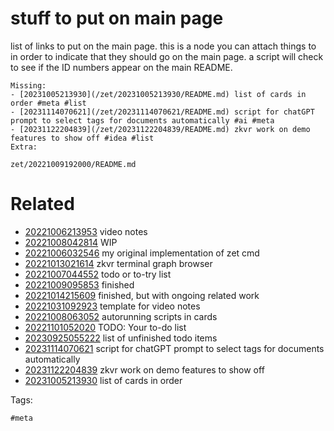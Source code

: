 # stuff to put on main page

list of links to put on the main page.
this is a node you can attach things to in order to indicate that they should go on the main page.
a script will check to see if the ID numbers appear on the main README.

```
Missing:
- [20231005213930](/zet/20231005213930/README.md) list of cards in order #meta #list
- [20231114070621](/zet/20231114070621/README.md) script for chatGPT prompt to select tags for documents automatically #ai #meta
- [20231122204839](/zet/20231122204839/README.md) zkvr work on demo features to show off #idea #list
Extra:
```

` zet/20221009192000/README.md `

# Related

- [20221006213953](/zet/20221006213953/README.md) video notes
- [20221008042814](/zet/20221008042814/README.md) WIP
- [20221006032546](/zet/20221006032546/README.md) my original implementation of zet cmd
- [20221013021614](/zet/20221013021614/README.md) zkvr terminal graph browser
- [20221007044552](/zet/20221007044552/README.md) todo or to-try list
- [20221009095853](/zet/20221009095853/README.md) finished
- [20221014215609](/zet/20221014215609/README.md) finished, but with ongoing related work
- [20221031092923](/zet/20221031092923/README.md) template for video notes
- [20221008063052](/zet/20221008063052/README.md) autorunning scripts in cards
- [20221101052020](/zet/20221101052020/README.md) TODO: Your to-do list
- [20230925055222](/zet/20230925055222/README.md) list of unfinished todo items
- [20231114070621](/zet/20231114070621/README.md) script for chatGPT prompt to select tags for documents automatically
- [20231122204839](/zet/20231122204839/README.md) zkvr work on demo features to show off
- [20231005213930](/zet/20231005213930/README.md) list of cards in order

Tags:

    #meta
